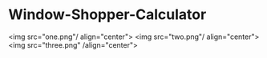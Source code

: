# Window-Shopper-Calculator

<img src="one.png"/ align="center">
<img src="two.png"/ align="center">
<img src="three.png" /align="center">
